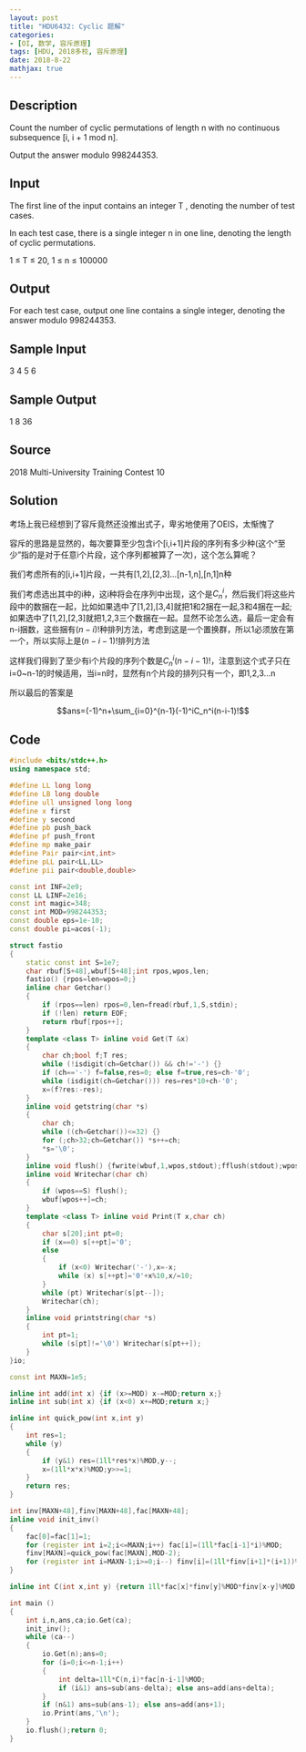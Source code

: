 ```yaml
---
layout: post
title: "HDU6432: Cyclic 题解"
categories:
- [OI, 数学, 容斥原理]
tags: [HDU, 2018多校, 容斥原理]
date: 2018-8-22
mathjax: true
---
```


## Description

Count the number of cyclic permutations of length n with no continuous subsequence [i, i + 1 mod n].

Output the answer modulo 998244353.

<!-- more -->

## Input

The first line of the input contains an integer T , denoting the number of test cases.

In each test case, there is a single integer n in one line, denoting the length of cyclic permutations.

1 ≤ T ≤ 20, 1 ≤ n ≤ 100000 

## Output

For each test case, output one line contains a single integer, denoting the answer modulo 998244353.
 
## Sample Input

3
4
5
6 

## Sample Output

1
8
36

## Source

2018 Multi-University Training Contest 10

## Solution

考场上我已经想到了容斥竟然还没推出式子，卑劣地使用了OEIS，太惭愧了

容斥的思路是显然的，每次要算至少包含i个[i,i+1]片段的序列有多少种(这个“至少”指的是对于任意i个片段，这个序列都被算了一次)，这个怎么算呢？

我们考虑所有的[i,i+1]片段，一共有[1,2],[2,3]...[n-1,n],[n,1]n种

我们考虑选出其中的i种，这i种将会在序列中出现，这个是$C_n^i$，然后我们将这些片段中的数捆在一起，比如如果选中了[1,2],[3,4]就把1和2捆在一起,3和4捆在一起; 如果选中了[1,2],[2,3]就把1,2,3三个数捆在一起。显然不论怎么选，最后一定会有n-i捆数，这些捆有$(n-i)!$种排列方法，考虑到这是一个置换群，所以1必须放在第一个，所以实际上是$(n-i-1)!$排列方法

这样我们得到了至少有i个片段的序列个数是$C_n^i(n-i-1)!$，注意到这个式子只在i=0~n-1的时候适用，当i=n时，显然有n个片段的排列只有一个，即1,2,3...n

所以最后的答案是

$$ans=(-1)^n+\sum_{i=0}^{n-1}(-1)^iC_n^i(n-i-1)!$$

## Code
```cpp
#include <bits/stdc++.h>
using namespace std;

#define LL long long
#define LB long double
#define ull unsigned long long
#define x first
#define y second
#define pb push_back
#define pf push_front
#define mp make_pair
#define Pair pair<int,int>
#define pLL pair<LL,LL>
#define pii pair<double,double>

const int INF=2e9;
const LL LINF=2e16;
const int magic=348;
const int MOD=998244353;
const double eps=1e-10;
const double pi=acos(-1);

struct fastio
{
    static const int S=1e7;
    char rbuf[S+48],wbuf[S+48];int rpos,wpos,len;
    fastio() {rpos=len=wpos=0;}
    inline char Getchar()
    {
        if (rpos==len) rpos=0,len=fread(rbuf,1,S,stdin);
        if (!len) return EOF;
        return rbuf[rpos++];
    }
    template <class T> inline void Get(T &x)
    {
        char ch;bool f;T res;
        while (!isdigit(ch=Getchar()) && ch!='-') {}
        if (ch=='-') f=false,res=0; else f=true,res=ch-'0';
        while (isdigit(ch=Getchar())) res=res*10+ch-'0';
        x=(f?res:-res);
    }
    inline void getstring(char *s)
    {
        char ch;
        while ((ch=Getchar())<=32) {}
        for (;ch>32;ch=Getchar()) *s++=ch;
        *s='\0';
    }
    inline void flush() {fwrite(wbuf,1,wpos,stdout);fflush(stdout);wpos=0;}
    inline void Writechar(char ch)
    {
        if (wpos==S) flush();
        wbuf[wpos++]=ch;
    }
    template <class T> inline void Print(T x,char ch)
    {
        char s[20];int pt=0;
        if (x==0) s[++pt]='0';
        else
        {
            if (x<0) Writechar('-'),x=-x;
            while (x) s[++pt]='0'+x%10,x/=10;
        }
        while (pt) Writechar(s[pt--]);
        Writechar(ch);
    }
    inline void printstring(char *s)
    {
        int pt=1;
        while (s[pt]!='\0') Writechar(s[pt++]);
    }
}io;

const int MAXN=1e5;

inline int add(int x) {if (x>=MOD) x-=MOD;return x;}
inline int sub(int x) {if (x<0) x+=MOD;return x;}

inline int quick_pow(int x,int y)
{
    int res=1;
    while (y)
    {
        if (y&1) res=(1ll*res*x)%MOD,y--;
        x=(1ll*x*x)%MOD;y>>=1;
    }
    return res;
}

int inv[MAXN+48],finv[MAXN+48],fac[MAXN+48];
inline void init_inv()
{
    fac[0]=fac[1]=1;
    for (register int i=2;i<=MAXN;i++) fac[i]=(1ll*fac[i-1]*i)%MOD;
    finv[MAXN]=quick_pow(fac[MAXN],MOD-2);
    for (register int i=MAXN-1;i>=0;i--) finv[i]=(1ll*finv[i+1]*(i+1))%MOD;
}

inline int C(int x,int y) {return 1ll*fac[x]*finv[y]%MOD*finv[x-y]%MOD;}

int main ()
{
    int i,n,ans,ca;io.Get(ca);
    init_inv();
    while (ca--)
    {
        io.Get(n);ans=0;
        for (i=0;i<=n-1;i++)
        {
            int delta=1ll*C(n,i)*fac[n-i-1]%MOD;
            if (i&1) ans=sub(ans-delta); else ans=add(ans+delta);
        }
        if (n&1) ans=sub(ans-1); else ans=add(ans+1);
        io.Print(ans,'\n');
    }
    io.flush();return 0;
}
```